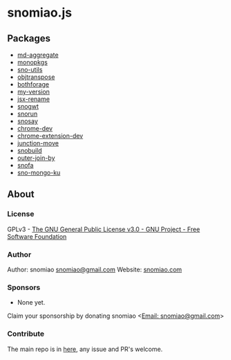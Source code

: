 # snomiao.js

## Packages

- [md-aggregate](./md-aggregate/README.md)
- [monopkgs](./monopkgs/README.md)
- [sno-utils](./sno-utils/README.md)
- [objtranspose](./objtranspose/README.md)
- [bothforage](./bothforage/README.md)
- [my-version](./my-version/README.md)
- [jsx-rename](./jsx-rename/README.md)
- [snogwt](./snogwt/README.md)
- [snorun](./snorun/README.md)
- [snosay](./snosay/README.md)
- [chrome-dev](./chrome-dev/README.md)
- [chrome-extension-dev](./chrome-extension-dev/README.md)
- [junction-move](./junction-move/README.md)
- [snobuild](./snobuild/README.md)
- [outer-join-by](./outer-join-by/README.md)
- [snofa](./snofa/README.md)
- [sno-mongo-ku](./sno-mongo-ku/README.md)

## About

### License

GPLv3 - [The GNU General Public License v3.0 - GNU Project - Free Software Foundation](https://www.gnu.org/licenses/gpl-3.0.en.html)

### Author

Author: snomiao <snomiao@gmail.com>
Website: [snomiao.com](https://snomiao.com)

### Sponsors

- None yet.

Claim your sponsorship by donating snomiao <[Email: snomiao@gmail.com](mailto:snomiao@gmail.com)>

### Contribute

The main repo is in [here](https://github.com/snomiao/js#readme), any issue and PR's welcome.

